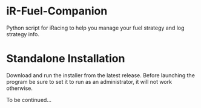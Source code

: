 # iR-Fuel-Companion
Python script for iRacing to help you manage your fuel strategy and log strategy info. 

# Standalone Installation
Download and run the installer from the latest release. Before launching the program be sure to set it to run as an administrator, it will not work otherwise.




To be continued...
